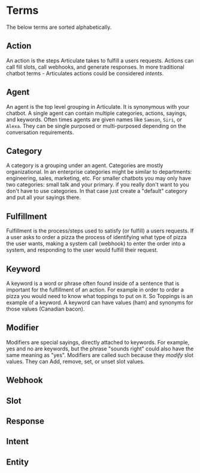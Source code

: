 # Terms

The below terms are sorted alphabetically.

## Action
An action is the steps Articulate takes to fulfill a users requests. Actions can call fill slots, call webhooks, and generate responses. In more traditional chatbot terms - Articulates actions could be considered *intents*.

## Agent
An agent is the top level grouping in Articulate. It is synonymous with your chatbot. A single agent can contain multiple categories, actions, sayings, and keywords. Often times agents are given names like `Samson`, `Siri`, or `Alexa`. They can be single purposed or multi-purposed depending on the conversation requirements.

## Category
A category is a grouping under an agent. Categories are mostly organizational. In an enterprise categories might be similar to departments: engineering, sales, marketing, etc.  For smaller chatbots you may only have two categories: small talk and your primary. if you really don't want to you don't have to use categories. In that case just create a "default" category and put all your sayings there.

## Fulfillment
Fulfillment is the process/steps used to satisfy (or fulfill) a users requests. If a user asks to order a pizza the process of identifying what type of pizza the user wants, making a system call (webhook) to enter the order into a system, and responding to the user would fulfill their request.

## Keyword
A keyword is a word or phrase often found inside of a sentence that is important for the fulfillment of an action. For example in order to order a pizza you would need to know what toppings to put on it. So Toppings is an example of a keyword. A keyword can have values (ham) and synonyms for those values (Canadian bacon).

## Modifier
Modifiers are special sayings, directly attached to keywords. For example, yes and no are keywords, but the phrase "sounds right" could also have the same meaning as "yes". Modifiers are called such because they *modify* slot values. They can Add, remove, set, or unset slot values.

## Webhook

## Slot

## Response

## Intent

## Entity


